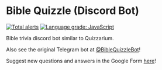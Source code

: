 # Bible Quizzle (Discord Bot)

[![Total alerts](https://img.shields.io/lgtm/alerts/g/Samleo8/BibleQuizzleDiscord.svg?logo=lgtm&logoWidth=18)](https://lgtm.com/projects/g/Samleo8/BibleQuizzleDiscord/alerts/)
[![Language grade: JavaScript](https://img.shields.io/lgtm/grade/javascript/g/Samleo8/BibleQuizzleDiscord.svg?logo=lgtm&logoWidth=18)](https://lgtm.com/projects/g/Samleo8/BibleQuizzleDiscord/context:javascript)

Bible trivia discord bot similar to Quizzarium. 

Also see the original Telegram bot at [@BibleQuizzleBot](https://t.me/BibleQuizzleBot)!

Suggest new questions and answers in the Google Form [here](https://forms.gle/aqZ3MK8QrBGzv9PEA)!
